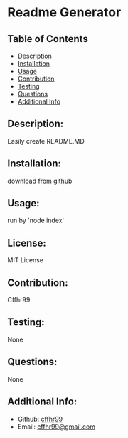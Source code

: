 # Readme Generator
  ## Table of Contents 
  - [Description](#description)
  - [Installation](#installation)
  - [Usage](#usage)
  - [Contribution](#contributions)
  - [Testing](#test)
  - [Questions](#questions)
  - [Additional Info](#additional-info)
  ## Description:
  Easily create README.MD
  ## Installation:
  download from github
  ## Usage:
  run by 'node index'
  ## License:
  MIT License
  ## Contribution:
  Cffhr99
  ## Testing:
  None
  ## Questions:
  None
  ## Additional Info:
  - Github: [cffhr99](https://github.com/cffhr99)
  - Email: cffhr99@gmail.com
